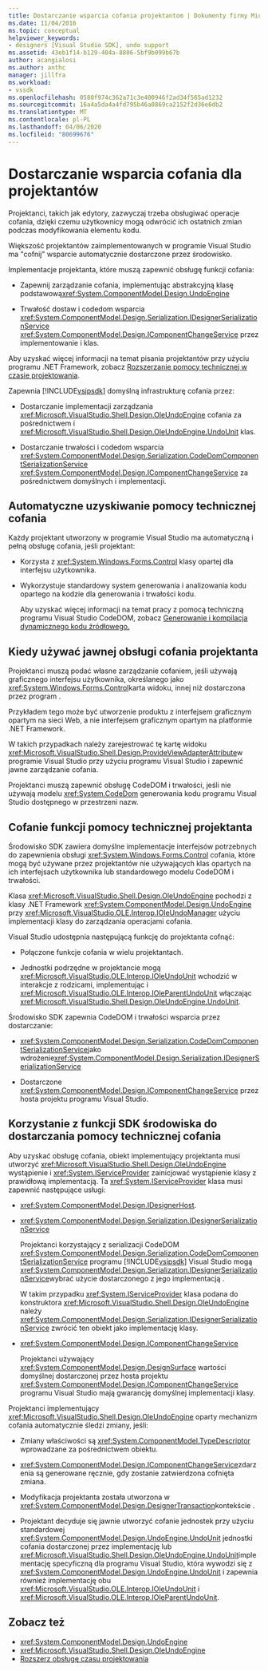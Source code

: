 ```yaml
---
title: Dostarczanie wsparcia cofania projektantom | Dokumenty firmy Microsoft
ms.date: 11/04/2016
ms.topic: conceptual
helpviewer_keywords:
- designers [Visual Studio SDK], undo support
ms.assetid: 43eb1f14-b129-404a-8806-5bf9b099b67b
author: acangialosi
ms.author: anthc
manager: jillfra
ms.workload:
- vssdk
ms.openlocfilehash: 0580f974c362a71c3e400946f2ad34f565ad1232
ms.sourcegitcommit: 16a4a5da4a4fd795b46a0869ca2152f2d36e6db2
ms.translationtype: MT
ms.contentlocale: pl-PL
ms.lasthandoff: 04/06/2020
ms.locfileid: "80699676"
---
```

# <a name="supply-undo-support-to-designers"></a>Dostarczanie wsparcia cofania dla projektantów

Projektanci, takich jak edytory, zazwyczaj trzeba obsługiwać operacje cofania, dzięki czemu użytkownicy mogą odwrócić ich ostatnich zmian podczas modyfikowania elementu kodu.

Większość projektantów zaimplementowanych w programie Visual Studio ma "cofnij" wsparcie automatycznie dostarczone przez środowisko.

Implementacje projektanta, które muszą zapewnić obsługę funkcji cofania:

- Zapewnij zarządzanie cofania, implementując abstrakcyjną klasę podstawową<xref:System.ComponentModel.Design.UndoEngine>

- Trwałość dostaw i codedom wsparcia <xref:System.ComponentModel.Design.Serialization.IDesignerSerializationService> <xref:System.ComponentModel.Design.IComponentChangeService> przez implementowanie i klas.

Aby uzyskać więcej informacji na temat pisania projektantów przy użyciu programu .NET Framework, zobacz [Rozszerzanie pomocy technicznej w czasie projektowania](/previous-versions/37899azc(v=vs.140)).

Zapewnia [!INCLUDE[vsipsdk](../extensibility/includes/vsipsdk_md.md)] domyślną infrastrukturę cofania przez:

- Dostarczanie implementacji zarządzania <xref:Microsoft.VisualStudio.Shell.Design.OleUndoEngine> cofania za pośrednictwem i <xref:Microsoft.VisualStudio.Shell.Design.OleUndoEngine.UndoUnit> klas.

- Dostarczanie trwałości i codedom wsparcia <xref:System.ComponentModel.Design.Serialization.CodeDomComponentSerializationService> <xref:System.ComponentModel.Design.IComponentChangeService> za pośrednictwem domyślnych i implementacji.

## <a name="obtain-undo-support-automatically"></a>Automatyczne uzyskiwanie pomocy technicznej cofania

Każdy projektant utworzony w programie Visual Studio ma automatyczną i pełną obsługę cofania, jeśli projektant:

- Korzysta z <xref:System.Windows.Forms.Control> klasy opartej dla interfejsu użytkownika.

- Wykorzystuje standardowy system generowania i analizowania kodu opartego na kodzie dla generowania i trwałości kodu.

   Aby uzyskać więcej informacji na temat pracy z pomocą techniczną programu Visual Studio CodeDOM, zobacz [Generowanie i kompilacja dynamicznego kodu źródłowego.](/dotnet/framework/reflection-and-codedom/dynamic-source-code-generation-and-compilation)

## <a name="when-to-use-explicit-designer-undo-support"></a>Kiedy używać jawnej obsługi cofania projektanta
 Projektanci muszą podać własne zarządzanie cofaniem, jeśli używają graficznego interfejsu użytkownika, określanego jako <xref:System.Windows.Forms.Control>karta widoku, innej niż dostarczona przez program .

 Przykładem tego może być utworzenie produktu z interfejsem graficznym opartym na sieci Web, a nie interfejsem graficznym opartym na platformie .NET Framework.

 W takich przypadkach należy zarejestrować tę kartę widoku <xref:Microsoft.VisualStudio.Shell.Design.ProvideViewAdapterAttribute>w programie Visual Studio przy użyciu programu Visual Studio i zapewnić jawne zarządzanie cofania.

 Projektanci muszą zapewnić obsługę CodeDOM i trwałości, jeśli nie używają modelu <xref:System.CodeDom> generowania kodu programu Visual Studio dostępnego w przestrzeni nazw.

## <a name="undo-support-features-of-the-designer"></a>Cofanie funkcji pomocy technicznej projektanta
 Środowisko SDK zawiera domyślne implementacje interfejsów potrzebnych do zapewnienia obsługi <xref:System.Windows.Forms.Control> cofania, które mogą być używane przez projektantów nie używających klas opartych na ich interfejsach użytkownika lub standardowego modelu CodeDOM i trwałości.

 Klasa <xref:Microsoft.VisualStudio.Shell.Design.OleUndoEngine> pochodzi z klasy .NET Framework <xref:System.ComponentModel.Design.UndoEngine> przy <xref:Microsoft.VisualStudio.OLE.Interop.IOleUndoManager> użyciu implementacji klasy do zarządzania operacjami cofania.

 Visual Studio udostępnia następującą funkcję do projektanta cofnąć:

- Połączone funkcje cofania w wielu projektantach.

- Jednostki podrzędne w projektancie mogą <xref:Microsoft.VisualStudio.OLE.Interop.IOleUndoUnit> wchodzić w interakcje z rodzicami, implementując i <xref:Microsoft.VisualStudio.OLE.Interop.IOleParentUndoUnit> włączając <xref:Microsoft.VisualStudio.Shell.Design.OleUndoEngine.UndoUnit>.

Środowisko SDK zapewnia CodeDOM i trwałości wsparcia przez dostarczanie:

- <xref:System.ComponentModel.Design.Serialization.CodeDomComponentSerializationService>jako wdrożenie<xref:System.ComponentModel.Design.Serialization.IDesignerSerializationService>

- Dostarczone <xref:System.ComponentModel.Design.IComponentChangeService> przez hosta projektu programu Visual Studio.

## <a name="use-the-environment-sdk-features-to-supply-undo-support"></a>Korzystanie z funkcji SDK środowiska do dostarczania pomocy technicznej cofania

Aby uzyskać obsługę cofania, obiekt implementujący projektanta musi utworzyć <xref:Microsoft.VisualStudio.Shell.Design.OleUndoEngine> wystąpienie i <xref:System.IServiceProvider> zainicjować wystąpienie klasy z prawidłową implementacją. Ta <xref:System.IServiceProvider> klasa musi zapewnić następujące usługi:

- <xref:System.ComponentModel.Design.IDesignerHost>.

- <xref:System.ComponentModel.Design.Serialization.IDesignerSerializationService>

   Projektanci korzystający z serializacji CodeDOM <xref:System.ComponentModel.Design.Serialization.CodeDomComponentSerializationService> programu [!INCLUDE[vsipsdk](../extensibility/includes/vsipsdk_md.md)] Visual Studio mogą <xref:System.ComponentModel.Design.Serialization.IDesignerSerializationService>wybrać użycie dostarczonego z jego implementacją .

   W takim przypadku <xref:System.IServiceProvider> klasa podana do konstruktora <xref:Microsoft.VisualStudio.Shell.Design.OleUndoEngine> należy <xref:System.ComponentModel.Design.Serialization.IDesignerSerializationService> zwrócić ten obiekt jako implementację klasy.

- <xref:System.ComponentModel.Design.IComponentChangeService>

   Projektanci używający <xref:System.ComponentModel.Design.DesignSurface> wartości domyślnej dostarczonej przez hosta projektu <xref:System.ComponentModel.Design.IComponentChangeService> programu Visual Studio mają gwarancję domyślnej implementacji klasy.

Projektanci implementujący <xref:Microsoft.VisualStudio.Shell.Design.OleUndoEngine> oparty mechanizm cofania automatycznie śledzi zmiany, jeśli:

- Zmiany właściwości są <xref:System.ComponentModel.TypeDescriptor> wprowadzane za pośrednictwem obiektu.

- <xref:System.ComponentModel.Design.IComponentChangeService>zdarzenia są generowane ręcznie, gdy zostanie zatwierdzona cofnięta zmiana.

- Modyfikacja projektanta została utworzona w <xref:System.ComponentModel.Design.DesignerTransaction>kontekście .

- Projektant decyduje się jawnie utworzyć cofanie jednostek przy użyciu standardowej <xref:System.ComponentModel.Design.UndoEngine.UndoUnit> jednostki cofania dostarczonej przez implementację lub <xref:Microsoft.VisualStudio.Shell.Design.OleUndoEngine.UndoUnit>implementację specyficzną dla programu Visual Studio, która wywodzi się z <xref:System.ComponentModel.Design.UndoEngine.UndoUnit> i zapewnia również implementację obu <xref:Microsoft.VisualStudio.OLE.Interop.IOleUndoUnit> i <xref:Microsoft.VisualStudio.OLE.Interop.IOleParentUndoUnit>.

## <a name="see-also"></a>Zobacz też

- <xref:System.ComponentModel.Design.UndoEngine>
- <xref:Microsoft.VisualStudio.Shell.Design.OleUndoEngine>
- [Rozszerz obsługę czasu projektowania](/previous-versions/37899azc(v=vs.140))
